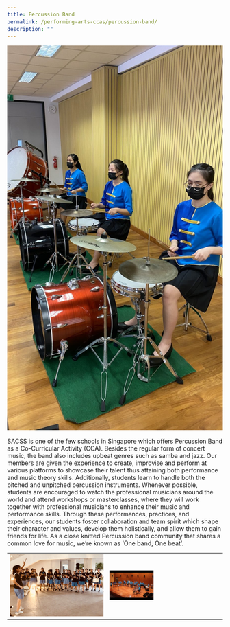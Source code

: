 ```yaml
---
title: Percussion Band
permalink: /performing-arts-ccas/percussion-band/
description: ""
---
```



![](/images/Canossian%20Life/Performing%20Arts%20Niche/Performing%20arts%20cca/PERCUSSION%20BAND/PB14_SYF-Drummers-864x1536.jpg)

SACSS is one of the few schools in Singapore which offers Percussion Band as a Co-Curricular Activity (CCA). Besides the regular form of concert music, the band also includes upbeat genres such as samba and jazz. Our members are given the experience to create, improvise and perform at various platforms to showcase their talent thus attaining both performance and music theory skills. Additionally, students learn to handle both the pitched and unpitched percussion instruments. Whenever possible, students are encouraged to watch the professional musicians around the world and attend workshops or masterclasses, where they will work together with professional musicians to enhance their music and performance skills. Through these performances, practices, and experiences, our students foster collaboration and team spirit which shape their character and values, develop them holistically, and allow them to gain friends for life. As a close knitted Percussion band community that shares a common love for music, we’re known as ‘One band, One beat’.

|   |   |
|---|---|
| ![](/images/Canossian%20Life/Performing%20Arts%20Niche/Performing%20arts%20cca/PERCUSSION%20BAND/PB1_Night-fest-e1630054488629.jpg)      |  <img src="/images/Canossian%20Life/Performing%20Arts%20Niche/Performing%20arts%20cca/PERCUSSION%20BAND/SYF-stage-2-scaled.jpg" style="width:40%">   |
